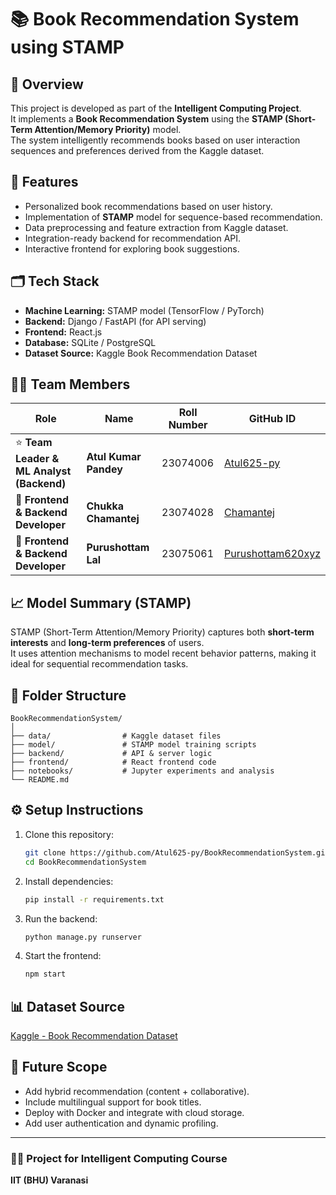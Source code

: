 # 📚 Book Recommendation System using STAMP

## 🧠 Overview
This project is developed as part of the **Intelligent Computing Project**.  
It implements a **Book Recommendation System** using the **STAMP (Short-Term Attention/Memory Priority)** model.  
The system intelligently recommends books based on user interaction sequences and preferences derived from the Kaggle dataset.

## 🚀 Features
- Personalized book recommendations based on user history.
- Implementation of **STAMP** model for sequence-based recommendation.
- Data preprocessing and feature extraction from Kaggle dataset.
- Integration-ready backend for recommendation API.
- Interactive frontend for exploring book suggestions.

## 🗂️ Tech Stack
- **Machine Learning:** STAMP model (TensorFlow / PyTorch)
- **Backend:** Django / FastAPI (for API serving)
- **Frontend:** React.js
- **Database:** SQLite / PostgreSQL
- **Dataset Source:** Kaggle Book Recommendation Dataset

## 👨‍💻 Team Members

| Role | Name | Roll Number | GitHub ID |
|------|------|--------------|-----------|
| ⭐ **Team Leader & ML Analyst (Backend)** | **Atul Kumar Pandey** | 23074006 | [Atul625-py](https://github.com/Atul625-py) |
| 🤝 **Frontend & Backend Developer** | **Chukka Chamantej** | 23074028 | [Chamantej](https://github.com/Chamantej) |
| 🎨 **Frontend & Backend Developer** | **Purushottam Lal** | 23075061 | [Purushottam620xyz](https://github.com/Purushottam620xyz) |

## 📈 Model Summary (STAMP)
STAMP (Short-Term Attention/Memory Priority) captures both **short-term interests** and **long-term preferences** of users.  
It uses attention mechanisms to model recent behavior patterns, making it ideal for sequential recommendation tasks.

## 🧩 Folder Structure
```
BookRecommendationSystem/
│
├── data/                # Kaggle dataset files
├── model/               # STAMP model training scripts
├── backend/             # API & server logic
├── frontend/            # React frontend code
├── notebooks/           # Jupyter experiments and analysis
└── README.md
```

## ⚙️ Setup Instructions
1. Clone this repository:
   ```bash
   git clone https://github.com/Atul625-py/BookRecommendationSystem.git
   cd BookRecommendationSystem
   ```
2. Install dependencies:
   ```bash
   pip install -r requirements.txt
   ```
3. Run the backend:
   ```bash
   python manage.py runserver
   ```
4. Start the frontend:
   ```bash
   npm start
   ```

## 📊 Dataset Source
[Kaggle - Book Recommendation Dataset](https://www.kaggle.com/datasets/arashnic/book-recommendation-dataset)

## 🧩 Future Scope
- Add hybrid recommendation (content + collaborative).
- Include multilingual support for book titles.
- Deploy with Docker and integrate with cloud storage.
- Add user authentication and dynamic profiling.

---

### 🧑‍🏫 Project for Intelligent Computing Course
**IIT (BHU) Varanasi**
